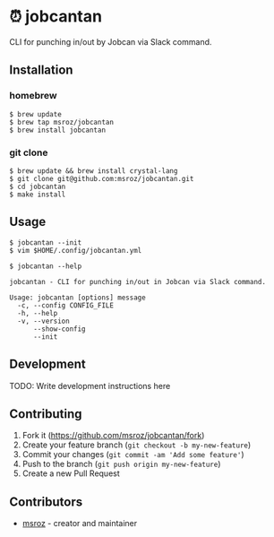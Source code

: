 # ⏰ jobcantan

CLI for punching in/out by Jobcan via Slack command.

## Installation

### homebrew

```console
$ brew update
$ brew tap msroz/jobcantan
$ brew install jobcantan
```

### git clone

```console
$ brew update && brew install crystal-lang
$ git clone git@github.com:msroz/jobcantan.git
$ cd jobcantan
$ make install
```

## Usage

```console
$ jobcantan --init
$ vim $HOME/.config/jobcantan.yml
```

```console
$ jobcantan --help

jobcantan - CLI for punching in/out in Jobcan via Slack command.

Usage: jobcantan [options] message
  -c, --config CONFIG_FILE
  -h, --help
  -v, --version
      --show-config
      --init
```

## Development

TODO: Write development instructions here

## Contributing

1. Fork it (<https://github.com/msroz/jobcantan/fork>)
2. Create your feature branch (`git checkout -b my-new-feature`)
3. Commit your changes (`git commit -am 'Add some feature'`)
4. Push to the branch (`git push origin my-new-feature`)
5. Create a new Pull Request

## Contributors

- [msroz](https://github.com/msroz) - creator and maintainer
